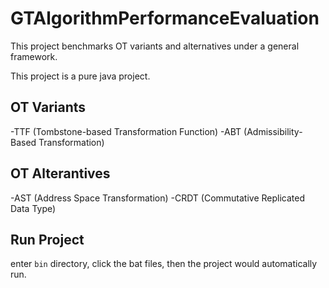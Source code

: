 # GTAlgorithmPerformanceEvaluation
This project benchmarks OT variants and alternatives under a general framework.

This project is a pure java project.

## OT Variants
-TTF (Tombstone-based Transformation Function)
-ABT (Admissibility-Based Transformation)

## OT Alterantives
-AST (Address Space Transformation)
-CRDT (Commutative Replicated Data Type)

## Run Project
enter `bin` directory, click the bat files, then the project would automatically run.
